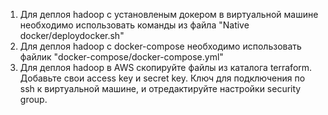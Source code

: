 1. Для деплоя hadoop с установленым докером в виртуальной машине необходимо использовать команды из файла "Native docker/deploydocker.sh"
2. Для деплоя hadoop c docker-compose необходимо использовать файлик "docker-compose/docker-compose.yml"
3. Для деплоя hadoop в AWS скопируйте файлы из каталога terraform. Добавьте свои access key и secret key. Ключ для подключения по ssh к виртуальной машине, и отредактируйте настройки security group.
